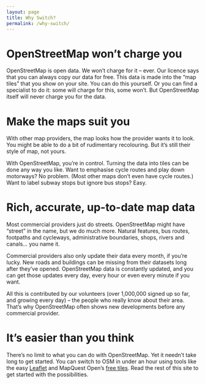 ```yaml
---
layout: page
title: Why Switch?
permalink: /why-switch/
---
```


# OpenStreetMap won’t charge you

OpenStreetMap is open data. We won’t charge for it – ever. Our licence says that you can always copy our data for free.
This data is made into the “map tiles” that you show on your site. You can do this yourself. Or you can find a specialist to do it: some will charge for this, some won’t. But OpenStreetMap itself will never charge you for the data.

# Make the maps suit you

With other map providers, the map looks how the provider wants it to look. You might be able to do a bit of rudimentary recolouring. But it’s still their style of map, not yours.

With OpenStreetMap, you’re in control. Turning the data into tiles can be done any way you like. Want to emphasise cycle routes and play down motorways? No problem. (Most other maps don’t even have cycle routes.) Want to label subway stops but ignore bus stops? Easy.

# Rich, accurate, up-to-date map data

Most commercial providers just do streets. OpenStreetMap might have “street” in the name, but we do much more. Natural features, bus routes, footpaths and cycleways, administrative boundaries, shops, rivers and canals… you name it.

Commercial providers also only update their data every month, if you’re lucky. New roads and buildings can be missing from their datasets long after they’ve opened. OpenStreetMap data is constantly updated, and you can get those updates every day, every hour or even every minute if you want.

All this is contributed by our volunteers (over 1,000,000 signed up so far, and growing every day) – the people who really know about their area. That’s why OpenStreetMap often shows new developments before any commercial provider.

# It’s easier than you think

There’s no limit to what you can do with OpenStreetMap. Yet it needn’t take long to get started. You can switch to OSM in under an hour using tools like the easy [Leaflet](http://leafletjs.com/) and MapQuest Open’s [free tiles](http://developer.mapquest.com/web/products/open/map). Read the rest of this site to get started with the possibilities.
